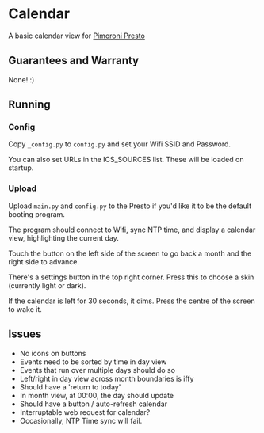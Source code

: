 # Calendar

A basic calendar view for [Pimoroni Presto](https://shop.pimoroni.com/products/presto?variant=54894104019323)

## Guarantees and Warranty

None! :)

## Running

### Config

Copy `_config.py` to `config.py` and set your Wifi SSID and Password.

You can also set URLs in the ICS_SOURCES list. These will be loaded on startup.

### Upload

Upload `main.py` and `config.py` to the Presto if you'd like it to be the default booting program.

The program should connect to Wifi, sync NTP time, and display a calendar view, highlighting the current day.

Touch the button on the left side of the screen to go back a month and the right side to advance.

There's a settings button in the top right corner. Press this to choose a skin (currently light or dark).

If the calendar is left for 30 seconds, it dims. Press the centre of the screen to wake it.

## Issues

- No icons on buttons
- Events need to be sorted by time in day view
- Events that run over multiple days should do so
- Left/right in day view across month boundaries is iffy
- Should have a 'return to today'
- In month view, at 00:00, the day should update
- Should have a button / auto-refresh calendar
- Interruptable web request for calendar?
- Occasionally, NTP Time sync will fail.